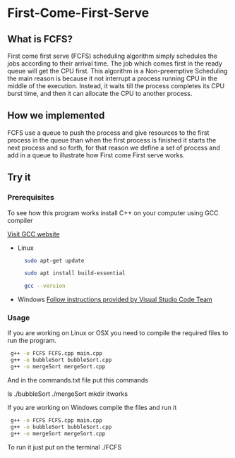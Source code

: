 # First-Come-First-Serve

## What is FCFS?

First come first serve (FCFS) scheduling algorithm simply schedules the jobs according to their arrival time. The job which comes first in the ready queue will get the CPU first. This algorithm is a Non-preemptive Scheduling the main reason is because it not interrupt a process running CPU in the middle of the execution. Instead, it waits till the process completes its CPU burst time, and then it can allocate the CPU to another process. 

## How we implemented

FCFS use a queue to push the process and give resources to the first process in the queue than when the first process is finished it starts the next process and so forth, for that reason we define a set of process and add in a queue to illustrate how First come First serve works.

## Try it

### Prerequisites
To see how this program works install C++ on your computer using GCC compiler 

[Visit GCC website](https://gcc.gnu.org/)


* Linux
  ```bash
    sudo apt-get update

    sudo apt install build-essential

    gcc --version

  ```

* Windows
  [Follow instructions provided by Visual Studio Code Team](https://code.visualstudio.com/docs/cpp/config-mingw)
  
### Usage 
 
If you are working on Linux or OSX you need to compile the required files to run the program.
 
```bash
 g++ -o FCFS FCFS.cpp main.cpp
 g++ -o bubbleSort bubbleSort.cpp
 g++ -o mergeSort mergeSort.cpp
```

And in the commands.txt file put this commands

ls
./bubbleSort
./mergeSort
mkdir itworks

If you are working on Windows compile the files and run it

```bash
 g++ -o FCFS FCFS.cpp main.cpp
 g++ -o bubbleSort bubbleSort.cpp
 g++ -o mergeSort mergeSort.cpp
```

To run it just put on the terminal ./FCFS

 
